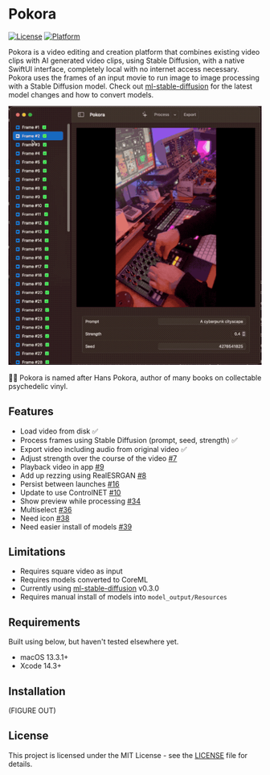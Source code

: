# Pokora

[![License](https://img.shields.io/badge/license-MIT-blue.svg)](https://opensource.org/licenses/MIT)
[![Platform](https://img.shields.io/badge/platform-macOS-lightgrey)](https://www.apple.com/macos)

Pokora is a video editing and creation platform that combines existing video clips with AI generated video clips, using Stable Diffusion, with a native SwiftUI interface, completely local with no internet access necessary. Pokora uses the frames of an input movie to run image to image processing with a Stable Diffusion model. Check out [ml-stable-diffusion](https://github.com/apple/ml-stable-diffusion) for the latest model changes and how to convert models.

![pokora gif](./pokora.gif)

🧙‍♂️ Pokora is named after Hans Pokora, author of many books on collectable psychedelic vinyl.

## Features

- Load video from disk ✅
- Process frames using Stable Diffusion (prompt, seed, strength) ✅
- Export video including audio from original video ✅
- Adjust strength over the course of the video [#7](https://github.com/pj4533/Pokora/issues/7)
- Playback video in app [#9](https://github.com/pj4533/Pokora/issues/9)
- Add up rezzing using RealESRGAN [#8](https://github.com/pj4533/Pokora/issues/8)
- Persist between launches [#16](https://github.com/pj4533/Pokora/issues/16)
- Update to use ControlNET [#10](https://github.com/pj4533/Pokora/issues/10)
- Show preview while processing [#34](https://github.com/pj4533/Pokora/issues/34)
- Multiselect [#36](https://github.com/pj4533/Pokora/issues/36)
- Need icon [#38](https://github.com/pj4533/Pokora/issues/38)
- Need easier install of models [#39](https://github.com/pj4533/Pokora/issues/39)

## Limitations

- Requires square video as input
- Requires models converted to CoreML
- Currently using [ml-stable-diffusion](https://github.com/apple/ml-stable-diffusion) v0.3.0
- Requires manual install of models into `model_output/Resources`

## Requirements

Built using below, but haven't tested elsewhere yet.

- macOS 13.3.1+
- Xcode 14.3+

## Installation

(FIGURE OUT)

## License

This project is licensed under the MIT License - see the [LICENSE](./LICENSE) file for details.


